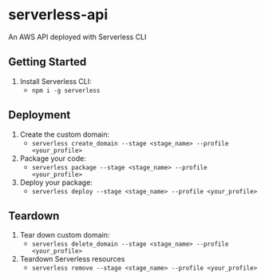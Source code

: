 # serverless-api

An AWS API deployed with Serverless CLI

## Getting Started

1. Install Serverless CLI:
    - `npm i -g serverless`
    
## Deployment

1. Create the custom domain:
    - `serverless create_domain --stage <stage_name> --profile <your_profile>`
2. Package your code:
    - `serverless package --stage <stage_name> --profile <your_profile>`
3. Deploy your package:
    - `serverless deploy --stage <stage_name> --profile <your_profile>`         

## Teardown

1. Tear down custom domain:
    - `serverless delete_domain --stage <stage_name> --profile <your_profile>`
1. Teardown Serverless resources
    - `serverless remove --stage <stage_name> --profile <your_profile>`
